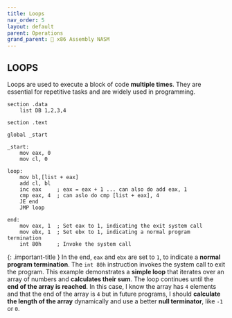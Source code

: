 ```yaml
---
title: Loops
nav_order: 5
layout: default
parent: Operations
grand_parent: 🔲 x86 Assembly NASM
---
```


## **LOOPS**

Loops are used to execute a block of code **multiple times**. They are essential for repetitive tasks and are widely used in programming.

```
section .data
    list DB 1,2,3,4

section .text

global _start

_start:
    mov eax, 0
    mov cl, 0

loop:
    mov bl,[list + eax]
    add cl, bl
    inc eax     ; eax = eax + 1 ... can also do add eax, 1
    cmp eax, 4  ; can aslo do cmp [list + eax], 4
    JE end
    JMP loop

end:
    mov eax, 1  ; Set eax to 1, indicating the exit system call
    mov ebx, 1  ; Set ebx to 1, indicating a normal program termination
    int 80h     ; Invoke the system call
```

{: .important-title }
In the end, `eax` and `ebx` are set to `1`, to indicate a **normal program termination**. The `int 80h` instruction invokes the system call to exit the program. This example demonstrates a **simple loop** that iterates over an array of numbers and **calculates their sum**. The loop continues until the **end of the array is reached**. In this case, I know the array has `4` elements and that the end of the array is `4` but in future programs, I should **calculate the length of the array** dynamically and use a better **null terminator**, like `-1` or `0`.